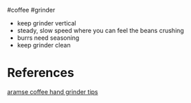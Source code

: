 #coffee #grinder 

- keep grinder vertical
- steady, slow speed where you can feel the beans crushing
- burrs need seasoning
- keep grinder clean
# References
[aramse coffee hand grinder tips](https://aramse.coffee/blogs/education/5-coffee-hand-grinder-tips)